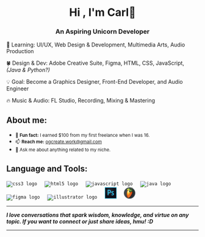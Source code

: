 

<h1 align="center">Hi , I'm Carl🤘</h1>


<!-- <img src="https://github.com/ogcreate/ogcreate/blob/main/images/og-logo.png" height="100px" ></img> -->

<h3 align="center">An Aspiring Unicorn Developer</h3>

<p>🌊 Learning: UI/UX, Web Design & Development, Multimedia Arts, Audio Production</p>
<p>🍀 Design & Dev: Adobe Creative Suite, Figma, HTML, CSS, JavaScript, <em>(Java & Python?)</em></p>
<p>💡 Goal: Become a Graphics Designer, Front-End Developer, and Audio Engineer</p>
<p>🔥 Music & Audio: FL Studio, Recording, Mixing & Mastering</p>

## About me:  
- <SMALL>🍁 **Fun fact:** I earned $100 from my first freelance when I was 16.</small>  
- <small>📫 **Reach me:** ogcreate.work@gmail.com</small>  
- <small>💬 Ask me about anything related to my niche.</small>  

## Language and Tools:  

<div align="left">
  <code><img src="https://cdn.jsdelivr.net/gh/devicons/devicon/icons/css3/css3-original.svg" height="30" alt="css3 logo" /></code>
  <img width="12" />
  <code><img src="https://cdn.jsdelivr.net/gh/devicons/devicon/icons/html5/html5-original.svg" height="30" alt="html5 logo" /></code>
  <img width="12" />
  <code><img src="https://cdn.jsdelivr.net/gh/devicons/devicon/icons/javascript/javascript-original.svg" height="30" alt="javascript logo" /></code>
  <img width="12" />
  <code><img src="https://cdn.jsdelivr.net/gh/devicons/devicon/icons/java/java-original.svg" height="30" alt="java logo" /></code>
  <img width="12" />
  <code><img src="https://www.vectorlogo.zone/logos/figma/figma-icon.svg" height="30" alt="figma logo" /></code>
  <img width="12" />
  <code><img src="https://www.vectorlogo.zone/logos/adobe_illustrator/adobe_illustrator-icon.svg" height="30" alt="illustrator logo" /></code>
  <img width="12" />
  <code><img src="https://github.com/ogcarl/ogcarl/blob/main/images/photoshop.png" height="30" alt="Photoshop logo" /></code>
  <img width="12" />
  <code><img src="https://github.com/ogcarl/ogcarl/blob/main/images/flstudio.png" height="30" alt="FL Studio logo" /></code>
</div>


---

<em><b>I love conversations that spark wisdom, knowledge, and virtue on any topic. If you want to connect or just share ideas, hmu! :D</b></em>

---
